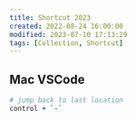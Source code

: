 ```yaml
---
title: Shortcut 2023
created: 2022-08-24 16:00:00
modified: 2023-07-10 17:13:29
tags: [Collection, Shortcut]
---
```


## Mac VSCode

```sh
# jump back to last location
control + `-`
```
